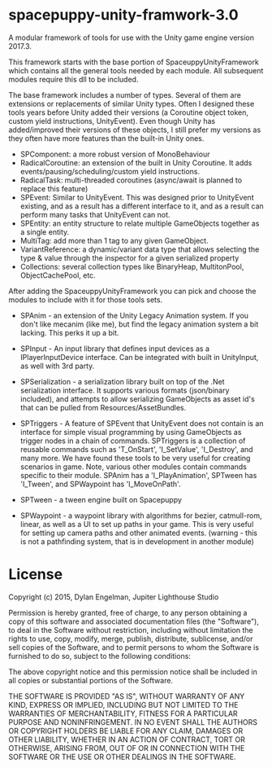 # spacepuppy-unity-framwork-3.0
A modular framework of tools for use with the Unity game engine version 2017.3.

This framework starts with the base portion of SpaceuppyUnityFramework which contains all the general tools needed by each module. All subsequent modules require this dll to be included.

The base framework includes a number of types. Several of them are extensions or replacements of similar Unity types. Often I designed these tools years before Unity added their versions (a Coroutine object token, custom yield instructions, UnityEvent). Even though Unity has added/improved their versions of these objects, I still prefer my versions as they often have more features than the built-in Unity ones.

- SPComponent: a more robust version of MonoBehaviour
- RadicalCoroutine: an extension of the built in Unity Coroutine. It adds events/pausing/scheduling/custom yield instructions.
- RadicalTask: multi-threaded coroutines (async/await is planned to replace this feature)
- SPEvent: Similar to UnityEvent. This was designed prior to UnityEvent existing, and as a result has a different interface to it, and as a result can perform many tasks that UnityEvent can not.
- SPEntity: an entity structure to relate multiple GameObjects together as a single entity.
- MultiTag: add more than 1 tag to any given GameObject.
- VariantReference: a dynamic/variant data type that allows selecting the type & value through the inspector for a given serialized property
- Collections: several collection types like BinaryHeap, MultitonPool, ObjectCachePool, etc.

After adding the SpaceuppyUnityFramework you can pick and choose the modules to include with it for those tools sets.

- SPAnim - an extension of the Unity Legacy Animation system. If you don't like mecanim (like me), but find the legacy animation system a bit lacking. This perks it up a bit.

- SPInput - An input library that defines input devices as a IPlayerInputDevice interface. Can be integrated with built in UnityInput, as well with 3rd party.

- SPSerialization - a serialization library built on top of the .Net serialization interface. It supports various formats (json/binary included), and attempts to allow serializing GameObjects as asset id's that can be pulled from Resources/AssetBundles.

- SPTriggers - A feature of SPEvent that UnityEvent does not contain is an interface for simple visual programming by using GameObjects as trigger nodes in a chain of commands. SPTriggers is a collection of reusable commands such as 'T_OnStart', 'I_SetValue', 'I_Destroy', and many more. We have found these tools to be very useful for creating scenarios in game. Note, various other modules contain commands specific to their module. SPAnim has a 'I_PlayAnimation', SPTween has 'I_Tween', and SPWaypoint has 'I_MoveOnPath'.

- SPTween - a tween engine built on Spacepuppy

- SPWaypoint - a waypoint library with algorithms for bezier, catmull-rom, linear, as well as a UI to set up paths in your game. This is very useful for setting up camera paths and other animated events. (warning - this is not a pathfinding system, that is in development in another module)

# License
Copyright (c) 2015, Dylan Engelman, Jupiter Lighthouse Studio

Permission is hereby granted, free of charge, to any person obtaining a copy of this software and associated documentation files (the "Software"), to deal in the Software without restriction, including without limitation the rights to use, copy, modify, merge, publish, distribute, sublicense, and/or sell copies of the Software, and to permit persons to whom the Software is furnished to do so, subject to the following conditions:

The above copyright notice and this permission notice shall be included in all copies or substantial portions of the Software.

THE SOFTWARE IS PROVIDED "AS IS", WITHOUT WARRANTY OF ANY KIND, EXPRESS OR IMPLIED, INCLUDING BUT NOT LIMITED TO THE WARRANTIES OF MERCHANTABILITY, FITNESS FOR A PARTICULAR PURPOSE AND NONINFRINGEMENT. IN NO EVENT SHALL THE AUTHORS OR COPYRIGHT HOLDERS BE LIABLE FOR ANY CLAIM, DAMAGES OR OTHER LIABILITY, WHETHER IN AN ACTION OF CONTRACT, TORT OR OTHERWISE, ARISING FROM, OUT OF OR IN CONNECTION WITH THE SOFTWARE OR THE USE OR OTHER DEALINGS IN THE SOFTWARE.